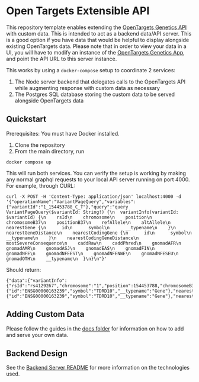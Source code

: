# Open Targets Extensible API

This repository template enables extending the [OpenTargets Genetics API](https://genetics-docs.opentargets.org/data-access/graphql-api) with custom data. This is intended to act as a backend data/API server. This is a good option if you have data that would be helpful to display alongside existing OpenTargets data. Please note that in order to view your data in a UI, you will have to modify an instance of the [OpenTargets Genetics App](https://github.com/opentargets/genetics-app), and point the API URL to this server instance.

This works by using a `docker-compose` setup to coordinate 2 services:
1. The Node server backend that delegates calls to the OpenTargets API while augmenting response with custom data as necessary
1. The Postgres SQL database storing the custom data to be served alongside OpenTargets data

## Quickstart

Prerequisites: You must have Docker installed.

1. Clone the repository
1. From the main directory, run
```
docker compose up
```
This will run both services. You can verify the setup is working by making any normal graphql requests to your local API server running on port 4000. For example, through CURL:
```
curl -X POST -H 'Content-Type: application/json' localhost:4000 -d '{"operationName":"VariantPageQuery","variables":{"variantId":"1_154453788_C_T"},"query":"query VariantPageQuery($variantId: String!) {\n  variantInfo(variantId: $variantId) {\n    rsId\n    chromosome\n    position\n    chromosomeB37\n    positionB37\n    refAllele\n    altAllele\n    nearestGene {\n      id\n      symbol\n      __typename\n    }\n    nearestGeneDistance\n    nearestCodingGene {\n      id\n      symbol\n      __typename\n    }\n    nearestCodingGeneDistance\n    mostSevereConsequence\n    caddRaw\n    caddPhred\n    gnomadAFR\n    gnomadAMR\n    gnomadASJ\n    gnomadEAS\n    gnomadFIN\n    gnomadNFE\n    gnomadNFEEST\n    gnomadNFENWE\n    gnomadNFESEU\n    gnomadOTH\n    __typename\n  }\n}\n"}'
```
Should return:
```
{"data":{"variantInfo":{"rsId":"rs4129267","chromosome":"1","position":154453788,"chromosomeB37":"1","positionB37":154426264,"refAllele":"C","altAllele":"T","nearestGene":{"id":"ENSG00000163239","symbol":"TDRD10","__typename":"Gene"},"nearestGeneDistance":48431,"nearestCodingGene":{"id":"ENSG00000163239","symbol":"TDRD10","__typename":"Gene"},"nearestCodingGeneDistance":48431,"mostSevereConsequence":"intron_variant","caddRaw":0.705045,"caddPhred":11.13,"gnomadAFR":0.13748274275195582,"gnomadAMR":0.5094339622641509,"gnomadASJ":0.4517241379310345,"gnomadEAS":0.3795336787564767,"gnomadFIN":0.3019573978123201,"gnomadNFE":0.37592809691285656,"gnomadNFEEST":0.34029916410030797,"gnomadNFENWE":0.3897058823529412,"gnomadNFESEU":0.5283018867924528,"gnomadOTH":0.3318014705882353,"__typename":"Variant"}}}
```

## Adding Custom Data

Please follow the guides in the [docs folder](/docs/) for information on how to add and serve your own data.

## Backend Design

See the [Backend Server README](/backend-server/README.md) for more information on the technologies used.
